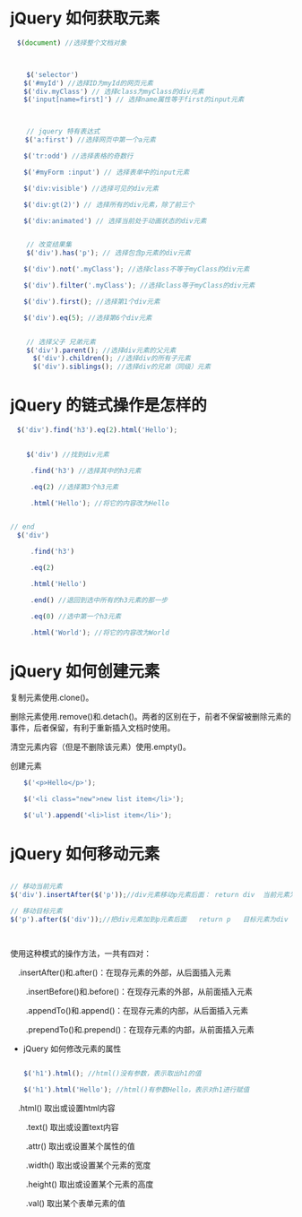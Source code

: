 # jQuery 如何获取元素

```javascript
　$(document) //选择整个文档对象



    $('selector') 
　　$('#myId') //选择ID为myId的网页元素
　　$('div.myClass') // 选择class为myClass的div元素
　　$('input[name=first]') // 选择name属性等于first的input元素



    // jquery 特有表达式
　  $('a:first') //选择网页中第一个a元素

　　$('tr:odd') //选择表格的奇数行

　　$('#myForm :input') // 选择表单中的input元素

　　$('div:visible') //选择可见的div元素

　　$('div:gt(2)') // 选择所有的div元素，除了前三个

　　$('div:animated') // 选择当前处于动画状态的div元素


    // 改变结果集
    $('div').has('p'); // 选择包含p元素的div元素

　　$('div').not('.myClass'); //选择class不等于myClass的div元素

　　$('div').filter('.myClass'); //选择class等于myClass的div元素

　　$('div').first(); //选择第1个div元素

　　$('div').eq(5); //选择第6个div元素


    // 选择父子 兄弟元素
    $('div').parent(); //选择div元素的父元素
    　$('div').children(); //选择div的所有子元素
    　$('div').siblings(); //选择div的兄弟（同级）元素
```
# jQuery 的链式操作是怎样的

```javascript
　$('div').find('h3').eq(2).html('Hello');
    

    $('div') //找到div元素

　　　.find('h3') //选择其中的h3元素

　　　.eq(2) //选择第3个h3元素

　　　.html('Hello'); //将它的内容改为Hello


// end 
　$('div')

　　　.find('h3')

　　　.eq(2)

　　　.html('Hello')

　　　.end() //退回到选中所有的h3元素的那一步

　　　.eq(0) //选中第一个h3元素

　　　.html('World'); //将它的内容改为World
```

# jQuery 如何创建元素
复制元素使用.clone()。


删除元素使用.remove()和.detach()。两者的区别在于，前者不保留被删除元素的事件，后者保留，有利于重新插入文档时使用。

清空元素内容（但是不删除该元素）使用.empty()。

创建元素
```javascript
　　$('<p>Hello</p>');

　　$('<li class="new">new list item</li>');

　　$('ul').append('<li>list item</li>');

```

# jQuery 如何移动元素
```javascript

// 移动当前元素
$('div').insertAfter($('p'));//div元素移动p元素后面： return div  当前元素为div

// 移动目标元素 
$('p').after($('div'));//把div元素加到p元素后面   return p   目标元素为div

 

```
使用这种模式的操作方法，一共有四对：

　.insertAfter()和.after()：在现存元素的外部，从后面插入元素

　　.insertBefore()和.before()：在现存元素的外部，从前面插入元素

　　.appendTo()和.append()：在现存元素的内部，从后面插入元素

　　.prependTo()和.prepend()：在现存元素的内部，从前面插入元素

* jQuery 如何修改元素的属性

```javascript

　　$('h1').html(); //html()没有参数，表示取出h1的值

　　$('h1').html('Hello'); //html()有参数Hello，表示对h1进行赋值

```

　.html() 取出或设置html内容

　　.text() 取出或设置text内容

　　.attr() 取出或设置某个属性的值

　　.width() 取出或设置某个元素的宽度

　　.height() 取出或设置某个元素的高度

　　.val() 取出某个表单元素的值
